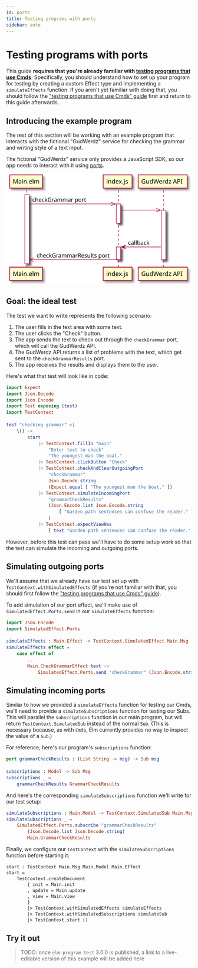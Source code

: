 ```yaml
---
id: ports
title: Testing programs with ports
sidebar: auto
---
```


# Testing programs with ports

This guide **requires that you're already familiar with
[testing programs that use Cmds](cmds.md)**.
Specifically, you should understand how to set up your program for testing
by creating a custom Effect type and implementing a `simulateEffects` function.
If you aren't yet familiar with doing that, you should follow the
["testing programs that use Cmds" guide](cmds.md) first and return to this guide afterwards.


## Introducing the example program

The rest of this section will be working with an example program
that interacts with the fictional "GudWerdz" service for
checking the grammar and writing style of a text input.

The fictional "GudWerdz" service only provides a JavaScript SDK,
so our app needs to interact with it using [ports](https://guide.elm-lang.org/interop/ports.html).

![architecture diagram described in the preceding paragraph](./GrammarCheckExample.svg)


## Goal: the ideal test

The test we want to write represents the following scenario:

1. The user fills in the text area with some text.
1. The user clicks the "Check" button.
1. The app sends the text to check out through the `checkGrammar` port, which will call the GudWerdz API.
1. The GudWerdz API returns a list of problems with the text, which get sent to the `checkGrammarResults` port.
1. The app receives the results and displays them to the user.

Here's what that test will look like in code:

```elm
import Expect
import Json.Decode
import Json.Encode
import Test exposing (test)
import TestContext

test "checking grammar" <|
    \() ->
        start
            |> TestContext.fillIn "main"
                "Enter text to check"
                "The youngest man the boat."
            |> TestContext.clickButton "Check"
            |> TestContext.checkAndClearOutgoingPort
                "checkGrammar"
                Json.Decode.string
                (Expect.equal [ "The youngest man the boat." ])
            |> TestContext.simulateIncomingPort
                "grammarCheckResults"
                (Json.Encode.list Json.Encode.string
                    [ "Garden-path sentences can confuse the reader." ]
                )
            |> TestContext.expectViewHas
                [ text "Garden-path sentences can confuse the reader." ]
```

However, before this test can pass we'll have to do some setup work
so that the test can simulate the incoming and outgoing ports.


## Simulating outgoing ports

We'll assume that we already have our test set up with `TestContext.withSimulatedEffects`
(if you're not familiar with that,
you should first follow the ["testing programs that use Cmds" guide](cmds.md)).

To add simulation of our port effect, we'll make use of `SimulatedEffect.Ports.send`
in our `simulateEffects` function:

```elm
import Json.Encode
import SimulatedEffect.Ports

simulateEffects : Main.Effect -> TestContext.SimulatedEffect Main.Msg
simulateEffects effect =
    case effect of
        ...
        Main.CheckGrammarEffect text ->
            SimulatedEffect.Ports.send "checkGrammar" (Json.Encode.string text)
```


## Simulating incoming ports

Similar to how we provided a `simulateEffects` function for testing our Cmds,
we'll need to provide a `simulateSubscriptions` function for testing our Subs.
This will parallel the `subscriptions` function in our main program,
but will return `TestContext.SimulatedSub` instead of the normal `Sub`.
(This is necessary because, as with `Cmd`s,
Elm currently provides no way to inspect the value of a `Sub`.)

For reference, here's our program's `subscriptions` function:

```elm
port grammarCheckResults : (List String -> msg) -> Sub msg

subscriptions : Model -> Sub Msg
subscriptions _ =
    grammarCheckResults GrammarCheckResults
```

And here's the corresponding `simulateSubscriptions` function we'll write for our test setup:

```elm
simulateSubscriptions : Main.Model -> TestContext.SimulatedSub Main.Msg
simulateSubscriptions _ =
    SimulatedEffect.Ports.subscribe "grammarCheckResults"
        (Json.Decode.list Json.Decode.string)
        Main.GrammarCheckResults
```

Finally, we configure our `TestContext` with the `simulateSubscriptions` function before starting it:

```elm{9}
start : TestContext Main.Msg Main.Model Main.Effect
start =
    TestContext.createDocument
        { init = Main.init
        , update = Main.update
        , view = Main.view
        }
        |> TestContext.withSimulatedEffects simulateEffects
        |> TestContext.withSimulatedSubscriptions simulateSub
        |> TestContext.start ()
```



## Try it out

> TODO: once `elm-program-test` 3.0.0 is published,
> a link to a live-editable version of this example will be added here
